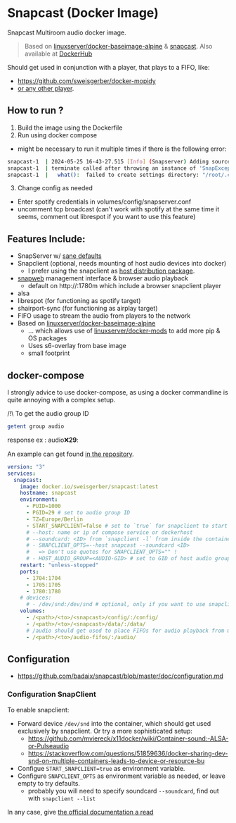 # Snapcast (Docker Image)

Snapcast Multiroom audio docker image.

> Based on [linuxserver/docker-baseimage-alpine](https://github.com/linuxserver/docker-baseimage-alpine) & [snapcast](https://github.com/badaix/snapcast).
> Also available at [DockerHub](https://hub.docker.com/r/sweisgerber/snapcast)

Should get used in conjunction with a player, that plays to a FIFO, like:

- https://github.com/sweisgerber/docker-mopidy
- [or any other player](https://github.com/badaix/snapcast#setup-of-audio-playersserver).

## How to run ?
1. Build the image using the Dockerfile
2. Run using docker compose 
  - might be necessary to run it multiple times if there is the following error:
  ```bash
  snapcast-1  | 2024-05-25 16-43-27.515 [Info] (Snapserver) Adding source: tcp://0.0.0.0:4953?name=tcp_global
  snapcast-1  | terminate called after throwing an instance of 'SnapException'
  snapcast-1  |   what():  failed to create settings directory: "/root/.config/snapserver/": 13
  ```
3. Change config as needed
  - Enter spotify credentials in volumes/config/snapserver.conf
  - uncomment tcp broadcast (can't work with spotify at the same time it seems, comment out librespot if you want to use this feature)
  




## Features Include:

- SnapServer w/ [sane defaults](./root/defaults/snapserver.conf)
- Snapclient (optional, needs mounting of host audio devices into docker)
    - I prefer using the snapclient as [host distribution package](https://github.com/badaix/snapcast/tree/develop#install-linux-packages-recommended-for-beginners).
- [snapweb](https://github.com/badaix/snapweb) management interface & browser audio playback
    - default on http://<SERVER>:1780m which include a browser snapclient player
- alsa
- librespot (for functioning as spotify target)
- shairport-sync (for functioning as airplay target)
- FIFO usage to stream the audio from players to the network
- Based on [linuxserver/docker-baseimage-alpine](https://github.com/linuxserver/docker-baseimage-alpine)
    - ... which allows use of [linuxserver/docker-mods](https://github.com/linuxserver/docker-mods/tree/universal-package-install) to add more pip & OS packages
    - Uses s6-overlay from base image
    - small footprint

## docker-compose

I strongly advice to use docker-compose, as using a docker commandline is quite annoying with a complex setup.

/!\ To get the audio group ID 
```bash
getent group audio
```
response ex : audio:x:**29**:

An example can get found [in the repository](./docker-compose.example.yml).

```yaml
version: "3"
services:
  snapcast:
    image: docker.io/sweisgerber/snapcast:latest
    hostname: snapcast
    environment:
      - PUID=1000
      - PGID=29 # set to audio group ID
      - TZ=Europe/Berlin
      - START_SNAPCLIENT=false # set to `true` for snapclient to start
      # --host: name or ip of compose service or dockerhost
      # --soundcard: <ID> from `snapclient -l` from inside the container
      # - SNAPCLIENT_OPTS=--host snapcast --soundcard <ID>
      #   => Don't use quotes for SNAPCLIENT_OPTS="" !
      # - HOST_AUDIO_GROUP=<AUDIO-GID> # set to GID of host audio group
    restart: "unless-stopped"
    ports:
      - 1704:1704
      - 1705:1705
      - 1780:1780
    # devices:
      # - /dev/snd:/dev/snd # optional, only if you want to use snapclient
    volumes:
      - /<path>/<to>/<snapcast>/config/:/config/
      - /<path>/<to>/<snapcast>/data/:/data/
      # /audio should get used to place FIFOs for audio playback from mpd/mopidy/host/etc
      - /<path>/<to>/audio-fifos/:/audio/
```

## Configuration

- https://github.com/badaix/snapcast/blob/master/doc/configuration.md

### Configuration SnapClient

To enable snapclient:

- Forward device `/dev/snd` into the container, which should get used exclusively by snapclient. Or try a more sophisticated setup:
    - https://github.com/mviereck/x11docker/wiki/Container-sound:-ALSA-or-Pulseaudio
    - https://stackoverflow.com/questions/51859636/docker-sharing-dev-snd-on-multiple-containers-leads-to-device-or-resource-bu
- Configue `START_SNAPCLIENT=true` as environment variable.
- Configure `SNAPCLIENT_OPTS` as environment variable as needed, or leave empty to try defaults.
    - probably you will need to specify soundcard `--soundcard`, find out with `snapclient --list`

In any case, give [the official documentation a read](https://github.com/badaix/snapcast#client)
